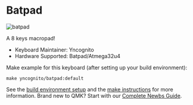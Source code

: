# Batpad

![batpad](https://i.imgur.com/CZ3m0jh.jpg)

A 8 keys macropad!

* Keyboard Maintainer: Yncognito
* Hardware Supported: Batpad/Atmega32u4

Make example for this keyboard (after setting up your build environment):

    make yncognito/batpad:default

See the [build environment setup](https://docs.qmk.fm/#/getting_started_build_tools) and the [make instructions](https://docs.qmk.fm/#/getting_started_make_guide) for more information. Brand new to QMK? Start with our [Complete Newbs Guide](https://docs.qmk.fm/#/newbs).

